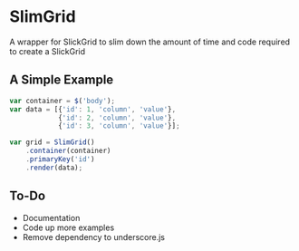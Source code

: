 # SlimGrid

A wrapper for SlickGrid to slim down the amount of time and code required to create a SlickGrid

## A Simple Example

```javascript
var container = $('body');
var data = [{'id': 1, 'column', 'value'}, 
			{'id': 2, 'column', 'value'}, 
			{'id': 3, 'column', 'value'}];

var grid = SlimGrid()
	.container(container)
	.primaryKey('id')
	.render(data);
```

## To-Do

- Documentation
- Code up more examples
- Remove dependency to underscore.js
